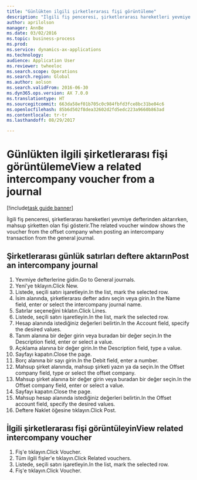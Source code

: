 ```yaml
--- 
title: "Günlükten ilgili şirketlerarası fişi görüntüleme"
description: "İlgili fiş penceresi, şirketlerarası hareketleri yevmiye defterinden aktarırken, mahsup şirketten olan fişi gösterir."
author: aprilolson
manager: AnnBe
ms.date: 03/02/2016
ms.topic: business-process
ms.prod: 
ms.service: dynamics-ax-applications
ms.technology: 
audience: Application User
ms.reviewer: twheeloc
ms.search.scope: Operations
ms.search.region: Global
ms.author: aolson
ms.search.validFrom: 2016-06-30
ms.dyn365.ops.version: AX 7.0.0
ms.translationtype: HT
ms.sourcegitcommit: 663da58ef01b705c0c984fbfd3fce8bc31be04c6
ms.openlocfilehash: 85b6d502f8dea32602d2fd5edc223a9660b863ad
ms.contentlocale: tr-tr
ms.lasthandoff: 08/29/2017

---
```

# <a name="view-a-related-intercompany-voucher-from-a-journal"></a><span data-ttu-id="4564a-103">Günlükten ilgili şirketlerarası fişi görüntüleme</span><span class="sxs-lookup"><span data-stu-id="4564a-103">View a related intercompany voucher from a journal</span></span>

[!include[task guide banner](../../includes/task-guide-banner.md)]

<span data-ttu-id="4564a-104">İlgili fiş penceresi, şirketlerarası hareketleri yevmiye defterinden aktarırken, mahsup şirketten olan fişi gösterir.</span><span class="sxs-lookup"><span data-stu-id="4564a-104">The related voucher window shows the voucher from the offset company when posting an intercompany transaction from the general journal.</span></span>


## <a name="post-an-intercompany-journal"></a><span data-ttu-id="4564a-105">Şirketlerarası günlük satırları deftere aktarın</span><span class="sxs-lookup"><span data-stu-id="4564a-105">Post an intercompany journal</span></span>
1. <span data-ttu-id="4564a-106">Yevmiye defterlerine gidin.</span><span class="sxs-lookup"><span data-stu-id="4564a-106">Go to General journals.</span></span>
2. <span data-ttu-id="4564a-107">Yeni'ye tıklayın.</span><span class="sxs-lookup"><span data-stu-id="4564a-107">Click New.</span></span>
3. <span data-ttu-id="4564a-108">Listede, seçili satırı işaretleyin.</span><span class="sxs-lookup"><span data-stu-id="4564a-108">In the list, mark the selected row.</span></span>
4. <span data-ttu-id="4564a-109">İsim alanında, şirketlerarası defter adını seçin veya girin.</span><span class="sxs-lookup"><span data-stu-id="4564a-109">In the Name field, enter or select the intercompany journal name.</span></span>
5. <span data-ttu-id="4564a-110">Satırlar seçeneğini tıklatın.</span><span class="sxs-lookup"><span data-stu-id="4564a-110">Click Lines.</span></span>
6. <span data-ttu-id="4564a-111">Listede, seçili satırı işaretleyin.</span><span class="sxs-lookup"><span data-stu-id="4564a-111">In the list, mark the selected row.</span></span>
7. <span data-ttu-id="4564a-112">Hesap alanında istediğiniz değerleri belirtin.</span><span class="sxs-lookup"><span data-stu-id="4564a-112">In the Account field, specify the desired values.</span></span>
8. <span data-ttu-id="4564a-113">Tanım alanına bir değer girin veya buradan bir değer seçin.</span><span class="sxs-lookup"><span data-stu-id="4564a-113">In the Description field, enter or select a value.</span></span>
9. <span data-ttu-id="4564a-114">Açıklama alanına bir değer girin.</span><span class="sxs-lookup"><span data-stu-id="4564a-114">In the Description field, type a value.</span></span>
10. <span data-ttu-id="4564a-115">Sayfayı kapatın.</span><span class="sxs-lookup"><span data-stu-id="4564a-115">Close the page.</span></span>
11. <span data-ttu-id="4564a-116">Borç alanına bir sayı girin.</span><span class="sxs-lookup"><span data-stu-id="4564a-116">In the Debit field, enter a number.</span></span>
12. <span data-ttu-id="4564a-117">Mahsup şirket alanında, mahsup şirketi yazın ya da seçin.</span><span class="sxs-lookup"><span data-stu-id="4564a-117">In the Offset company field, type or select the offset company.</span></span>
13. <span data-ttu-id="4564a-118">Mahsup şirket alanına bir değer girin veya buradan bir değer seçin.</span><span class="sxs-lookup"><span data-stu-id="4564a-118">In the Offset company field, enter or select a value.</span></span>
14. <span data-ttu-id="4564a-119">Sayfayı kapatın.</span><span class="sxs-lookup"><span data-stu-id="4564a-119">Close the page.</span></span>
15. <span data-ttu-id="4564a-120">Mahsup hesap alanında istediğiniz değerleri belirtin.</span><span class="sxs-lookup"><span data-stu-id="4564a-120">In the Offset account field, specify the desired values.</span></span>
16. <span data-ttu-id="4564a-121">Deftere Naklet öğesine tıklayın.</span><span class="sxs-lookup"><span data-stu-id="4564a-121">Click Post.</span></span>

## <a name="view-related-intercompany-voucher"></a><span data-ttu-id="4564a-122">İlgili şirketlerarası fişi görüntüleyin</span><span class="sxs-lookup"><span data-stu-id="4564a-122">View related intercompany voucher</span></span>
1. <span data-ttu-id="4564a-123">Fiş'e tıklayın.</span><span class="sxs-lookup"><span data-stu-id="4564a-123">Click Voucher.</span></span>
2. <span data-ttu-id="4564a-124">Tüm ilgili fişler'e tıklayın.</span><span class="sxs-lookup"><span data-stu-id="4564a-124">Click Related vouchers.</span></span>
3. <span data-ttu-id="4564a-125">Listede, seçili satırı işaretleyin.</span><span class="sxs-lookup"><span data-stu-id="4564a-125">In the list, mark the selected row.</span></span>
4. <span data-ttu-id="4564a-126">Fiş'e tıklayın.</span><span class="sxs-lookup"><span data-stu-id="4564a-126">Click Voucher.</span></span>


